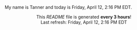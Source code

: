My name is Tanner and today is Friday, April 12, 2:16 PM EDT.

<p align="center">This <i>README</i> file is generated <b>every 3 hours</b>!</br>Last refresh: Friday, April 12, 2:16 PM EDT<br /></p>
